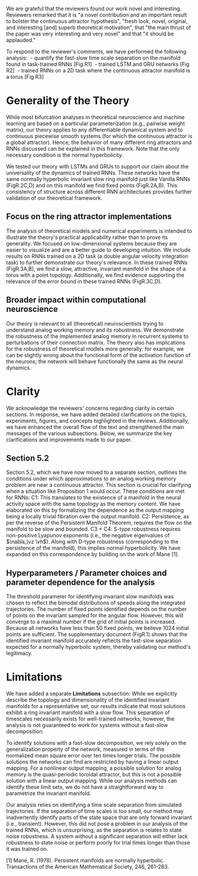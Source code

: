 We are grateful that the reviewers found our work novel and interesting. Reviewers remarked that it is "a novel contribution and an important result to bolster the continuous attractor hypothesis", "fresh look, novel, original, and interesting [and] superb theoretical motivation", that "the main thrust of the paper was very interesting and very novel" and that "it should be applauded."

To respond to the reviewer's comments, we have performed the following analysis:
 - quantify the fast-slow time scale separation on the manifold found in task-trained RNNs [Fig R1]
 - trained LSTM and GRU networks [Fig R2]
 - trained RNNs on a 2D task where the continuous attractor manifold is a torus [Fig R3]

# Generality of the Theory
While most bifurcation analyses in theoretical neuroscience and machine learning are based on a particular parameterization (e.g., pairwise weight matrix), our theory applies to any differentiable dynamical system and to continuous piecewise smooth systems (for which the continuous attractor is a global attractor). Hence, the behavior of many different ring attractors and RNNs discussed can be explained in this framework. Note that the only necessary condition is the normal hyperbolicity.

We tested our theory with LSTMs and GRUs to support our claim about the universality of the dynamics of trained RNNs.
These networks have the same normally hyperbolic invariant slow ring manifold just like Vanilla RNNs (FigR.2C,D) and on this manifold we find fixed points (FigR.2A,B). This consistency of structure across different RNN architectures provides further validation of our theoretical framework.

## Focus on the ring attractor implementations
The analysis of theoretical models and numerical experiments is intended to illustrate the theory's practical applicability rather than to prove its generality.
We focused on low-dimensional systems because they are easier to visualize and are a better guide to developing intuition.
We include results on RNNs trained on a 2D task (a double angular velocity integration task) to further demonstrate our theory's relevance. In these trained RNNs (FigR.3A,B), we find a slow, attractive, invariant manifold in the shape of a torus with a point topology. Additionally, we find evidence supporting the relevance of the error bound in these trained RNNs (FigR.3C,D).

## Broader impact within computational neuroscience
Our theory is relevant to all (theoretical) neuroscientists trying to understand analog working memory and its robustness.
We demonstrate the robustness of the implemented analog memory in recurrent systems to perturbations of their connection matrix.
The theory also has implications for the robustness of theoretical models more generally: for example, we can be slightly wrong about the functional form of the activation function of the neurons; the network will behave functionally the same as the neural dynamics.

# Clarity
We acknowledge the reviewers' concerns regarding clarity in certain sections. In response, we have added detailed clarifications on the topics, experiments, figures, and concepts highlighted in the reviews. Additionally, we have enhanced the overall flow of the text and strengthened the main messages of the various subsections. Below, we summarize the key clarifications and improvements made to our paper.

## Section 5.2
Section 5.2, which we have now moved to a separate section, outlines the conditions under which approximations to an analog working memory problem are near a continuous attractor. This section is crucial for clarifying when a situation like Proposition 1 would occur. These conditions are met for RNNs:
C1: This translates to the existence of a manifold in the neural activity space with the same topology as the memory content. We have elaborated on this by formalizing the dependence as the output mapping being a locally trivial fibration over the output manifold.
C2: Persistence, as per the reverse of the Persistent Manifold Theorem, requires the flow on the manifold to be slow and bounded.
C3 + C4: S-type robustness requires non-positive Lyapunov exponents (i.e., the negative eigenvalues of $\nabla_\vz \vh$). Along with D-type robustness (corresponding to the persistence of the manifold), this implies normal hyperbolicity. We have expanded on this correspondence by building on the work of Mane [1].


## Hyperparameters / Parameter choices and parameter dependence for the analysis
The threshold parameter for identifying invariant slow manifolds was chosen to reflect the bimodal distributions of speeds along the integrated trajectories.
The number of fixed points identified depends on the number of points on the invariant sampled for the angular flow.
However, this will converge to a maximal number if the grid of initial points is increased.
Because all networks have less than 50 fixed points, we believe 1024 initial points are sufficient.
The supplementary document (FigR.1) shows that the identified invariant manifold accurately reflects the fast-slow separation expected for a normally hyperbolic system, thereby validating our method's legitimacy.



# Limitations
We have added a separate **Limitations** subsection:
While we explicitly describe the topology and dimensionality of the identified invariant manifolds for a representative set, our results indicate that most solutions exhibit a ring invariant manifold with a slow flow. This separation of timescales necessarily exists for well-trained networks; however, the analysis is not guaranteed to work for systems without a fast-slow decomposition.

To identify solutions with a fast-slow decomposition, we rely solely on the generalization property of the network, measured in terms of the normalized mean square error over ten times longer trials. The possible solutions the networks can find are restricted by having a linear output mapping. For a nonlinear output mapping, a possible solution for analog memory is the quasi-periodic toroidal attractor, but this is not a possible solution with a linear output mapping. While our analysis methods can identify these limit sets, we do not have a straightforward way to parametrize the invariant manifold.

Our analysis relies on identifying a time scale separation from simulated trajectories. If the separation of time scales is too small, our method may inadvertently identify parts of the state space that are only forward invariant (i.e., transient). However, this did not pose a problem in our analysis of the trained RNNs, which is unsurprising, as the separation is relates to state noise robustness. A system without a significant separation will either lack robustness to state noise or perform poorly for trial times longer than those it was trained on.

[1] Mané, R. (1978). Persistent manifolds are normally hyperbolic. Transactions of the American Mathematical Society, 246, 261-283.